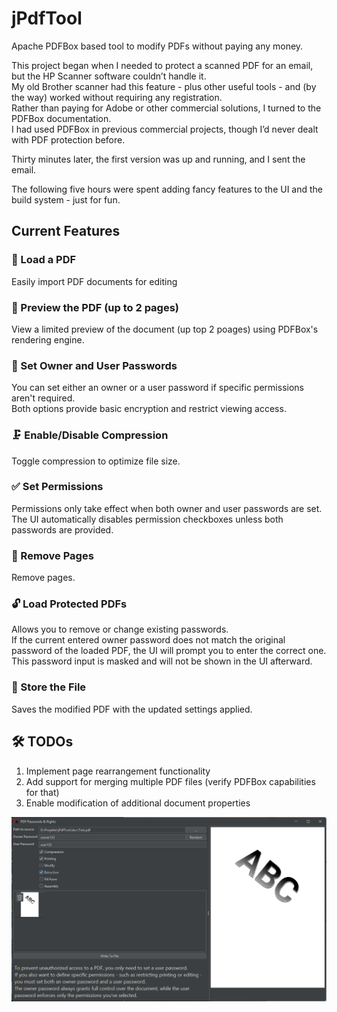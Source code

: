 # jPdfTool
Apache PDFBox based tool to modify PDFs without paying any money.

This project began when I needed to protect a scanned PDF for an email, but the HP Scanner software couldn’t handle it.<br>
My old Brother scanner had this feature - plus other useful tools - and (by the way) worked without requiring any registration.<br>
Rather than paying for Adobe or other commercial solutions, I turned to the PDFBox documentation. <br>
I had used PDFBox in previous commercial projects, though I’d never dealt with PDF protection before.

Thirty minutes later, the first version was up and running, and I sent the email. 

The following five hours were spent adding fancy features to the UI and the build system - just for fun.


## Current Features

### 📄 Load a PDF

Easily import PDF documents for editing

### 👀 Preview the PDF (up to 2 pages)

View a limited preview of the document (up top 2 poages) using PDFBox's rendering engine.

### 🔐 Set Owner and User Passwords

You can set either an owner or a user password if specific permissions aren't required.<br>
Both options provide basic encryption and restrict viewing access.

### 🗜️ Enable/Disable Compression

Toggle compression to optimize file size.

### ✅ Set Permissions
Permissions only take effect when both owner and user passwords are set.<br>
The UI automatically disables permission checkboxes unless both passwords are provided.

### 🧹 Remove Pages
Remove pages.

### 🔓 Load Protected PDFs

Allows you to remove or change existing passwords.<br> 
If the current entered owner password does not match the original password of the loaded PDF, the UI will prompt you to 
enter the correct one.<br>
This password input is masked and will not be shown in the UI afterward.

### 💾 Store the File
Saves the modified PDF with the updated settings applied.

## 🛠️ TODOs
1. Implement page rearrangement functionality
2. Add support for merging multiple PDF files (verify PDFBox capabilities for that)
3. Enable modification of additional document properties


![Screenshot](doc/Screenshot%20Release1.1.png)